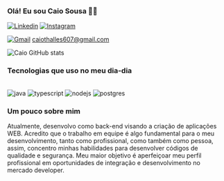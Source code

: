 ### Olá! Eu sou Caio Sousa 👋🏼

[![Linkedin](	https://img.shields.io/badge/LinkedIn-0077B5?style=for-the-badge&logo=linkedin&logoColor=white)](https://www.linkedin.com/in/caio-sousa-332a57288/)
[![Instagram](	https://img.shields.io/badge/Instagram-E4405F?style=for-the-badge&logo=instagram&logoColor=white)](https://www.instagram.com/caiorocha.__/)

[![Gmail](	https://img.shields.io/badge/Gmail-D14836?style=for-the-badge&logo=gmail&logoColor=white)]() caiothalles607@gmail.com


![Caio GitHub stats](https://github-readme-stats.vercel.app/api?username=CaioSousaa&show_icons=true&theme=dracula)

### Tecnologias que uso no meu dia-dia

<div style="display: inline_block"><br/>
    <img aling="center" alt="java" src="https://img.shields.io/badge/Java-ED8B00?style=for-the-badge&logo=openjdk&logoColor=white">
    <img aling="center" alt="typescript" src="https://img.shields.io/badge/TypeScript-007ACC?style=for-the-badge&logo=typescript&logoColor=white">
    <img aling="center" alt="nodejs" src="https://img.shields.io/badge/Node.js-43853D?style=for-the-badge&logo=node.js&logoColor=white">
    <img aling="center" alt="postgres" src="https://img.shields.io/badge/PostgreSQL-316192?style=for-the-badge&logo=postgresql&logoColor=white">
</div>

### Um pouco sobre mim
Atualmente, desenvolvo como back-end visando a criação de aplicações WEB. Acredito que o trabalho em equipe é algo fundamental para o meu desenvolvimento, tanto como profissional, como também como pessoa, assim, concentro minhas habilidades para desenvolver códigos de qualidade e segurança. Meu maior objetivo é aperfeiçoar meu perfil profissional em oportunidades de integração e desenvolvimento no mercado developer.
